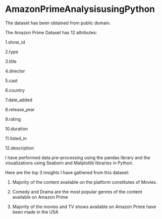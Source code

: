 # AmazonPrimeAnalysisusingPython

The dataset has been obtained from public domain.

The Amazon Prime Dataset has 12 attributes:

1.show_id            

2.type               

3.title              

4.director       

5.cast            

6.country         

7.date_added      

8.release_year       

9.rating           

10.duration           

11.listed_in          

12.description 

I have performed data pre-processing using the pandas library and the visualizations using Seaborn and Matplotlib libraries in Python.

Here are the top 3 insights I have gathered from this dataset:

1. Majority of the content available on the platform constitutes of Movies.

2. Comedy and Drama are the most popular genres of the content available on Amazon Prime

3. Majority of the movies and TV shows available on Amazon Prime have been made in the USA

   
